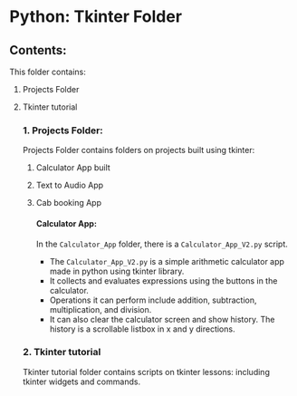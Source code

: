 # Python: Tkinter Folder

## Contents:
  This folder contains:
  1. Projects Folder
  2. Tkinter tutorial



     ### 1. Projects Folder:
      Projects Folder contains folders on projects built using tkinter:
     1. Calculator App built
     2. Text to Audio App
     3. Cab booking App

         #### Calculator App: 
        In the `Calculator_App` folder, there is a `Calculator_App_V2.py` script.
          - The `Calculator_App_V2.py` is a simple arithmetic calculator app made in python using tkinter library.
          - It collects and evaluates expressions using the buttons in the calculator.
          - Operations it can perform include addition, subtraction, multiplication, and division.
          - It can also clear the calculator screen and show history. The history is a scrollable listbox in x and y directions.
        
     ### 2. Tkinter tutorial
     Tkinter tutorial folder contains scripts on tkinter lessons: including tkinter widgets and commands.

